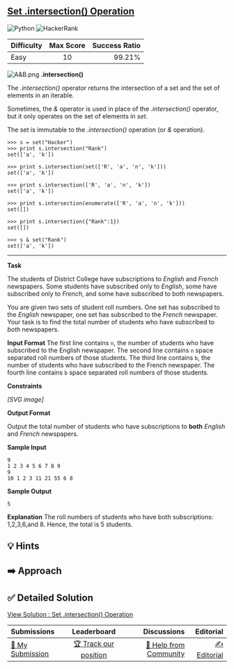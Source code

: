 ## [Set .intersection() Operation](https://www.hackerrank.com/challenges/py-set-intersection-operation)

![Python](https://img.shields.io/badge/python-3670A0?style=for-the-badge&logo=python&logoColor=ffdd54) ![HackerRank](https://img.shields.io/badge/-Hackerrank-2EC866?style=for-the-badge&logo=HackerRank&logoColor=white)

| Difficulty | Max Score | Success Ratio |
| :--------- | :-------: | ------------: |
| Easy       |    10     |        99.21% |

![](https://s3.amazonaws.com/hr-challenge-images/9419/1437830945-a56a63892c-AB.png "A&B.png")
**.intersection()**  
 


The *.intersection()* operator returns the intersection of a set and the set of elements in an iterable.  

Sometimes, the *\&* operator is used in place of the *.intersection()* operator, but it only operates on the set of elements in *set*.  

The set is immutable to the *.intersection()* operation (or *\&* operation).



```
>>> s = set("Hacker")
>>> print s.intersection("Rank")
set(['a', 'k'])

>>> print s.intersection(set(['R', 'a', 'n', 'k']))
set(['a', 'k'])

>>> print s.intersection(['R', 'a', 'n', 'k'])
set(['a', 'k'])

>>> print s.intersection(enumerate(['R', 'a', 'n', 'k']))
set([])

>>> print s.intersection({"Rank":1})
set([])

>>> s & set("Rank")
set(['a', 'k'])

```



---


**Task**  
 


The students of District College have subscriptions to *English* and *French* newspapers. Some students have subscribed only to *English*, some have subscribed only to *French*, and some have subscribed to both newspapers. 


You are given two sets of student roll numbers. One set has subscribed to the *English* newspaper, one set has subscribed to the *French* newspaper. Your task is to find the total number of students who have subscribed to *both* newspapers.

**Input Format**
The first line contains `n`, the number of students who have subscribed to the English newspaper.
The second line contains `n` space separated roll numbers of those students.
The third line contains `b`, the number of students who have subscribed to the French newspaper.
The fourth line contains `b` space separated roll numbers of those students.

**Constraints**


 *[SVG image]* 

**Output Format**

Output the total number of students who have subscriptions to **both** *English* and *French* newspapers.

**Sample Input**


```
9
1 2 3 4 5 6 7 8 9
9
10 1 2 3 11 21 55 6 8

```
**Sample Output**


```
5

```
**Explanation**
The roll numbers of students who have both subscriptions:
1,2,3,6,and 8.
Hence, the total is 5 students.


## 💡 Hints 

## ➡️ Approach 

## ✅ Detailed Solution
[View Solution : Set .intersection() Operation](./set_intersection_operation.py)

| Submissions                                                                                        |                                               Leaderboard                                               |                                                                                        Discussions |                                                                                    Editorial |
| :------------------------------------------------------------------------------------------------- | :-----------------------------------------------------------------------------------------------------: | -------------------------------------------------------------------------------------------------: | -------------------------------------------------------------------------------------------: |
| [📝 My Submission](https://www.hackerrank.com/challenges/py-set-intersection-operation/submissions) | [🏆 Track our position](https://www.hackerrank.com/challenges/py-set-intersection-operation/leaderboard) | [🤔 Help from Community](https://www.hackerrank.com/challenges/py-set-intersection-operation/forum) | [✍️ Editorial](https://www.hackerrank.com/challenges/py-set-intersection-operation/editorial) |

